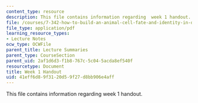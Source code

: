 ```yaml
---
content_type: resource
description: This file contains information regarding  week 1 handout.
file: /courses/7-342-how-to-build-an-animal-cell-fate-and-identity-in-development-and-disease-fall-2017/41eff6d89f3120d59f27d8bb906e4aff_MIT7_342F17_Week_1_handout.pdf
file_type: application/pdf
learning_resource_types:
- Lecture Notes
ocw_type: OCWFile
parent_title: Lecture Summaries
parent_type: CourseSection
parent_uid: 2af1d6d3-f1b8-767c-5c04-5acda8ef540f
resourcetype: Document
title: Week 1 Handout
uid: 41eff6d8-9f31-20d5-9f27-d8bb906e4aff
---
```

This file contains information regarding  week 1 handout.

